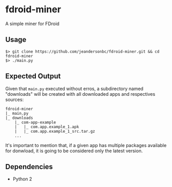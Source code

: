 # fdroid-miner
A simple miner for FDroid

## Usage
```{bash}
$> git clone https://github.com/jeandersonbc/fdroid-miner.git && cd fdroid-miner 
$> ./main.py
```

## Expected Output

Given that `main.py` executed without erros, a subdirectory named "downloads" will be created with all
downloaded apps and respectives sources:

```
fdroid-miner
|_ main.py
|_ downloads
    |_ com-app-example
    |   |_ com.app.example_1.apk
    |   |_ com.app.example_1_src.tar.gz
    ...  
```

It's important to mention that, if a given app has multiple packages available for donwload, it is going to
be considered only the latest version.

## Dependencies
* Python 2
